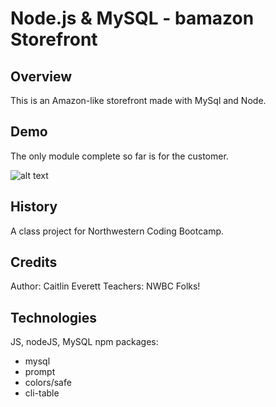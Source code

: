 # Node.js & MySQL - bamazon Storefront

## Overview

This is an Amazon-like storefront made with MySql and Node.  

## Demo

The only module complete so far is for the customer.  

![alt text]("../Images/bamazonCustomerDemo.gif")


## History

A class project for Northwestern Coding Bootcamp. 

## Credits

Author: Caitlin Everett 
Teachers: NWBC Folks!

## Technologies

JS, nodeJS, MySQL
npm packages:
  - mysql
  - prompt
  - colors/safe
  - cli-table 
